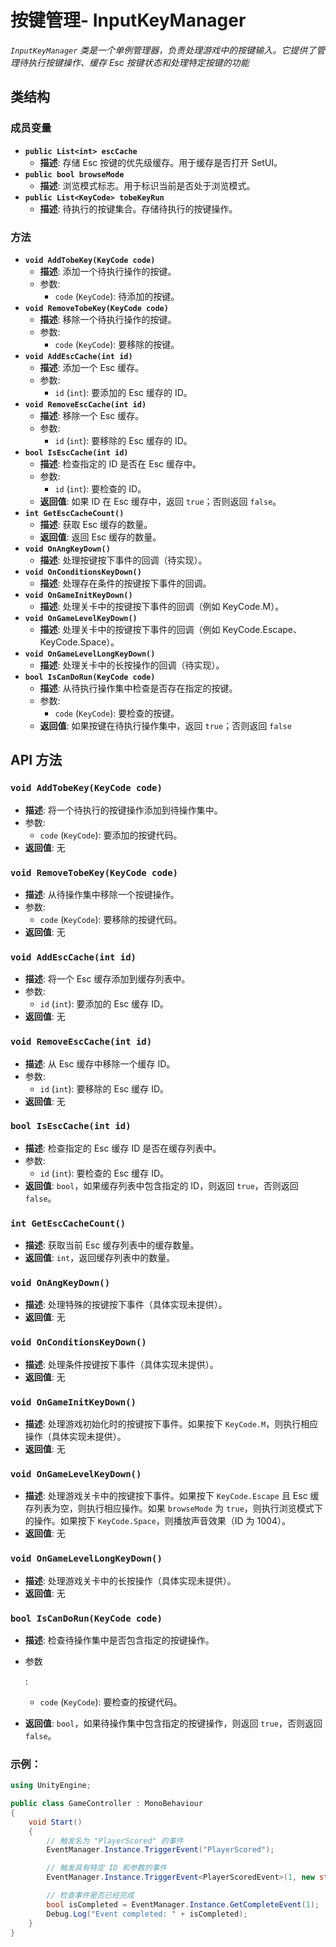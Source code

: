 

# **按键管理- InputKeyManager**



*`InputKeyManager` 类是一个单例管理器，负责处理游戏中的按键输入。它提供了管理待执行按键操作、缓存 Esc 按键状态和处理特定按键的功能*



## 类结构

### 成员变量

- **`public List<int> escCache`**
  - **描述**: 存储 Esc 按键的优先级缓存。用于缓存是否打开 SetUI。
- **`public bool browseMode`**
  - **描述**: 浏览模式标志。用于标识当前是否处于浏览模式。
- **`public List<KeyCode> tobeKeyRun`**
  - **描述**: 待执行的按键集合。存储待执行的按键操作。

### 方法

- **`void AddTobeKey(KeyCode code)`**
  - **描述**: 添加一个待执行操作的按键。
  - 参数:
    - `code` (`KeyCode`): 待添加的按键。
- **`void RemoveTobeKey(KeyCode code)`**
  - **描述**: 移除一个待执行操作的按键。
  - 参数:
    - `code` (`KeyCode`): 要移除的按键。
- **`void AddEscCache(int id)`**
  - **描述**: 添加一个 Esc 缓存。
  - 参数:
    - `id` (`int`): 要添加的 Esc 缓存的 ID。
- **`void RemoveEscCache(int id)`**
  - **描述**: 移除一个 Esc 缓存。
  - 参数:
    - `id` (`int`): 要移除的 Esc 缓存的 ID。
- **`bool IsEscCache(int id)`**
  - **描述**: 检查指定的 ID 是否在 Esc 缓存中。
  - 参数:
    - `id` (`int`): 要检查的 ID。
  - **返回值**: 如果 ID 在 Esc 缓存中，返回 `true`；否则返回 `false`。
- **`int GetEscCacheCount()`**
  - **描述**: 获取 Esc 缓存的数量。
  - **返回值**: 返回 Esc 缓存的数量。
- **`void OnAngKeyDown()`**
  - **描述**: 处理按键按下事件的回调（待实现）。
- **`void OnConditionsKeyDown()`**
  - **描述**: 处理存在条件的按键按下事件的回调。
- **`void OnGameInitKeyDown()`**
  - **描述**: 处理关卡中的按键按下事件的回调（例如 KeyCode.M）。
- **`void OnGameLevelKeyDown()`**
  - **描述**: 处理关卡中的按键按下事件的回调（例如 KeyCode.Escape、KeyCode.Space）。
- **`void OnGameLevelLongKeyDown()`**
  - **描述**: 处理关卡中的长按操作的回调（待实现）。
- **`bool IsCanDoRun(KeyCode code)`**
  - **描述**: 从待执行操作集中检查是否存在指定的按键。
  - 参数:
    - `code` (`KeyCode`): 要检查的按键。
  - **返回值**: 如果按键在待执行操作集中，返回 `true`；否则返回 `false`

## API 方法

### `void AddTobeKey(KeyCode code)`

- **描述**: 将一个待执行的按键操作添加到待操作集中。
- 参数:
  - `code` (`KeyCode`): 要添加的按键代码。
- **返回值**: 无

### `void RemoveTobeKey(KeyCode code)`

- **描述**: 从待操作集中移除一个按键操作。
- 参数:
  - `code` (`KeyCode`): 要移除的按键代码。
- **返回值**: 无

### `void AddEscCache(int id)`

- **描述**: 将一个 Esc 缓存添加到缓存列表中。
- 参数:
  - `id` (`int`): 要添加的 Esc 缓存 ID。
- **返回值**: 无

### `void RemoveEscCache(int id)`

- **描述**: 从 Esc 缓存中移除一个缓存 ID。
- 参数:
  - `id` (`int`): 要移除的 Esc 缓存 ID。
- **返回值**: 无

### `bool IsEscCache(int id)`

- **描述**: 检查指定的 Esc 缓存 ID 是否在缓存列表中。
- 参数:
  - `id` (`int`): 要检查的 Esc 缓存 ID。
- **返回值**: `bool`，如果缓存列表中包含指定的 ID，则返回 `true`，否则返回 `false`。

### `int GetEscCacheCount()`

- **描述**: 获取当前 Esc 缓存列表中的缓存数量。
- **返回值**: `int`，返回缓存列表中的数量。

### `void OnAngKeyDown()`

- **描述**: 处理特殊的按键按下事件（具体实现未提供）。
- **返回值**: 无

### `void OnConditionsKeyDown()`

- **描述**: 处理条件按键按下事件（具体实现未提供）。
- **返回值**: 无

### `void OnGameInitKeyDown()`

- **描述**: 处理游戏初始化时的按键按下事件。如果按下 `KeyCode.M`，则执行相应操作（具体实现未提供）。
- **返回值**: 无

### `void OnGameLevelKeyDown()`

- **描述**: 处理游戏关卡中的按键按下事件。如果按下 `KeyCode.Escape` 且 Esc 缓存列表为空，则执行相应操作。如果 `browseMode` 为 `true`，则执行浏览模式下的操作。如果按下 `KeyCode.Space`，则播放声音效果（ID 为 1004）。
- **返回值**: 无

### `void OnGameLevelLongKeyDown()`

- **描述**: 处理游戏关卡中的长按操作（具体实现未提供）。
- **返回值**: 无

### `bool IsCanDoRun(KeyCode code)`

- **描述**: 检查待操作集中是否包含指定的按键操作。

- 参数

  :

  - `code` (`KeyCode`): 要检查的按键代码。

- **返回值**: `bool`，如果待操作集中包含指定的按键操作，则返回 `true`，否则返回 `false`。

### 示例：

```c#
using UnityEngine;

public class GameController : MonoBehaviour
{
    void Start()
    {
        // 触发名为 "PlayerScored" 的事件
        EventManager.Instance.TriggerEvent("PlayerScored");

        // 触发具有特定 ID 和参数的事件
        EventManager.Instance.TriggerEvent<PlayerScoredEvent>(1, new string[] { "100" });

        // 检查事件是否已经完成
        bool isCompleted = EventManager.Instance.GetCompleteEvent(1);
        Debug.Log("Event completed: " + isCompleted);
    }
}
```



